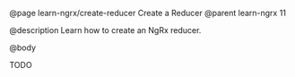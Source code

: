 @page learn-ngrx/create-reducer Create a Reducer
@parent learn-ngrx 11

@description Learn how to create an NgRx reducer.

@body

TODO